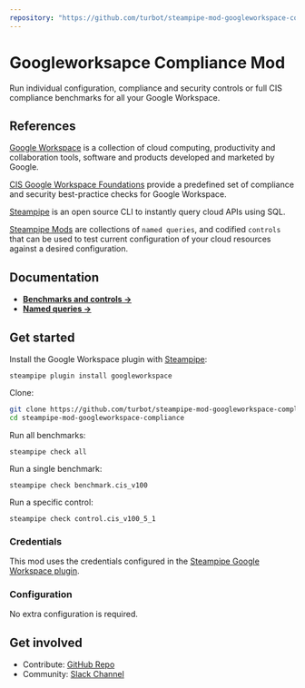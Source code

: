 ```yaml
---
repository: "https://github.com/turbot/steampipe-mod-googleworkspace-compliance"
---
```


# Googleworksapce Compliance Mod

Run individual configuration, compliance and security controls or full CIS compliance benchmarks for all your Google Workspace.

## References
[Google Workspace](https://workspace.google.com/) is a collection of cloud computing, productivity and collaboration tools, software and products developed and marketed by Google.

[CIS Google Workspace Foundations](https://www.cisecurity.org/benchmark/google_workspace/) provide a predefined set of compliance and security best-practice checks for Google Workspace.

[Steampipe](https://steampipe.io) is an open source CLI to instantly query cloud APIs using SQL.

[Steampipe Mods](https://steampipe.io/docs/reference/mod-resources#mod) are collections of `named queries`, and codified `controls` that can be used to test current configuration of your cloud resources against a desired configuration.

## Documentation

- **[Benchmarks and controls →](https://hub.steampipe.io/mods/turbot/googleworkspace_compliance/controls)**
- **[Named queries →](https://hub.steampipe.io/mods/turbot/googleworkspace_compliance/queries)**

## Get started

Install the Google Workspace plugin with [Steampipe](https://steampipe.io):
```shell
steampipe plugin install googleworkspace
```

Clone:
```sh
git clone https://github.com/turbot/steampipe-mod-googleworkspace-compliance.git
cd steampipe-mod-googleworkspace-compliance
```

Run all benchmarks:
```shell
steampipe check all
```

Run a single benchmark:
```shell
steampipe check benchmark.cis_v100
```

Run a specific control:
```shell
steampipe check control.cis_v100_5_1
```

### Credentials

This mod uses the credentials configured in the [Steampipe Google Workspace plugin](https://hub.steampipe.io/plugins/turbot/googleworkspace).

### Configuration

No extra configuration is required.

## Get involved

* Contribute: [GitHub Repo](https://github.com/turbot/steampipe-mod-googleworkspace-compliance)
* Community: [Slack Channel](https://join.slack.com/t/steampipe/shared_invite/zt-oij778tv-lYyRTWOTMQYBVAbtPSWs3g)

